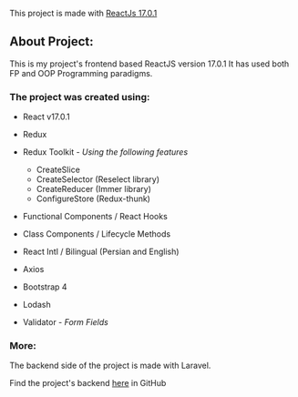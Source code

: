 This project is made with [ReactJs 17.0.1](https://reactjs.org/)

## About Project:
This is my project's frontend based ReactJS version 17.0.1
It has used both FP and OOP Programming paradigms.

### The project was created using:
* React v17.0.1
* Redux
* Redux Toolkit - *Using the following features*
     * CreateSlice
     * CreateSelector (Reselect library)
     * CreateReducer (Immer library)
     * ConfigureStore (Redux-thunk)
     
* Functional Components / React Hooks
* Class Components / Lifecycle Methods
* React Intl / Bilingual (Persian and English)
* Axios
* Bootstrap 4
* Lodash
* Validator - *Form Fields*

### More:
The backend side of the project is made with Laravel.

Find the project's backend [here](https://github.com/minaTfn/Remini) in GitHub
